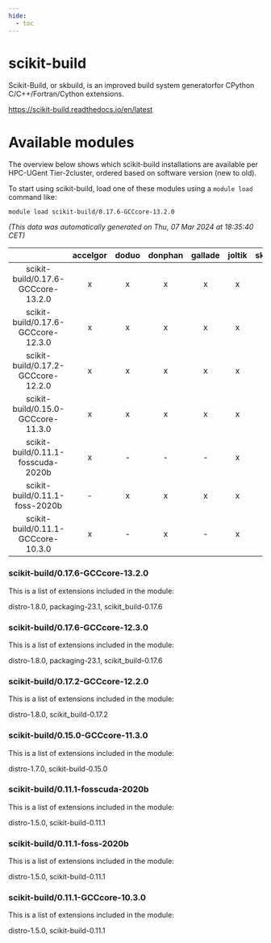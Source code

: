 ```yaml
---
hide:
  - toc
---
```


scikit-build
============


Scikit-Build, or skbuild, is an improved build system generatorfor CPython C/C++/Fortran/Cython extensions.

https://scikit-build.readthedocs.io/en/latest
# Available modules


The overview below shows which scikit-build installations are available per HPC-UGent Tier-2cluster, ordered based on software version (new to old).

To start using scikit-build, load one of these modules using a `module load` command like:

```shell
module load scikit-build/0.17.6-GCCcore-13.2.0
```

*(This data was automatically generated on Thu, 07 Mar 2024 at 18:35:40 CET)*  

| |accelgor|doduo|donphan|gallade|joltik|skitty|
| :---: | :---: | :---: | :---: | :---: | :---: | :---: |
|scikit-build/0.17.6-GCCcore-13.2.0|x|x|x|x|x|x|
|scikit-build/0.17.6-GCCcore-12.3.0|x|x|x|x|x|x|
|scikit-build/0.17.2-GCCcore-12.2.0|x|x|x|x|x|x|
|scikit-build/0.15.0-GCCcore-11.3.0|x|x|x|x|x|x|
|scikit-build/0.11.1-fosscuda-2020b|x|-|-|-|x|-|
|scikit-build/0.11.1-foss-2020b|-|x|x|x|x|x|
|scikit-build/0.11.1-GCCcore-10.3.0|x|-|x|-|x|-|


### scikit-build/0.17.6-GCCcore-13.2.0

This is a list of extensions included in the module:

distro-1.8.0, packaging-23.1, scikit_build-0.17.6

### scikit-build/0.17.6-GCCcore-12.3.0

This is a list of extensions included in the module:

distro-1.8.0, packaging-23.1, scikit_build-0.17.6

### scikit-build/0.17.2-GCCcore-12.2.0

This is a list of extensions included in the module:

distro-1.8.0, scikit_build-0.17.2

### scikit-build/0.15.0-GCCcore-11.3.0

This is a list of extensions included in the module:

distro-1.7.0, scikit-build-0.15.0

### scikit-build/0.11.1-fosscuda-2020b

This is a list of extensions included in the module:

distro-1.5.0, scikit-build-0.11.1

### scikit-build/0.11.1-foss-2020b

This is a list of extensions included in the module:

distro-1.5.0, scikit-build-0.11.1

### scikit-build/0.11.1-GCCcore-10.3.0

This is a list of extensions included in the module:

distro-1.5.0, scikit-build-0.11.1
